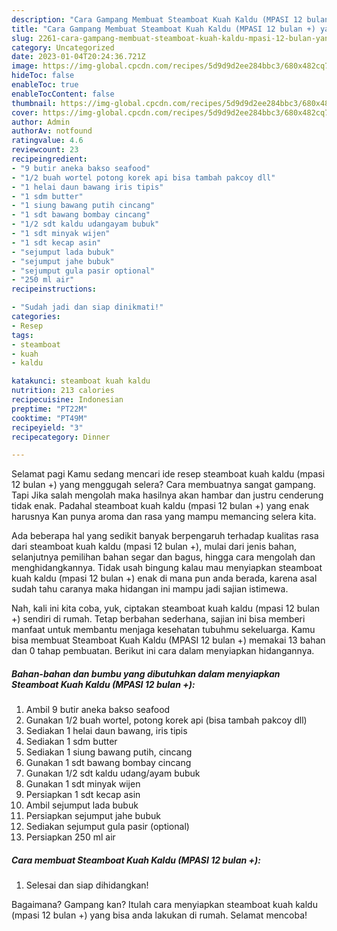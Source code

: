 ```yaml
---
description: "Cara Gampang Membuat Steamboat Kuah Kaldu (MPASI 12 bulan +) yang Bisa Manjain Lidah, Buat Buka Puasa Lezat"
title: "Cara Gampang Membuat Steamboat Kuah Kaldu (MPASI 12 bulan +) yang Bisa Manjain Lidah, Buat Buka Puasa Lezat"
slug: 2261-cara-gampang-membuat-steamboat-kuah-kaldu-mpasi-12-bulan-yang-bisa-manjain-lidah-buat-buka-puasa-lezat
category: Uncategorized
date: 2023-01-04T20:24:36.721Z
image: https://img-global.cpcdn.com/recipes/5d9d9d2ee284bbc3/680x482cq70/steamboat-kuah-kaldu-mpasi-12-bulan-foto-resep-utama.jpg
hideToc: false
enableToc: true
enableTocContent: false
thumbnail: https://img-global.cpcdn.com/recipes/5d9d9d2ee284bbc3/680x482cq70/steamboat-kuah-kaldu-mpasi-12-bulan-foto-resep-utama.jpg
cover: https://img-global.cpcdn.com/recipes/5d9d9d2ee284bbc3/680x482cq70/steamboat-kuah-kaldu-mpasi-12-bulan-foto-resep-utama.jpg
author: Admin
authorAv: notfound
ratingvalue: 4.6
reviewcount: 23
recipeingredient:
- "9 butir aneka bakso seafood"
- "1/2 buah wortel potong korek api bisa tambah pakcoy dll"
- "1 helai daun bawang iris tipis"
- "1 sdm butter"
- "1 siung bawang putih cincang"
- "1 sdt bawang bombay cincang"
- "1/2 sdt kaldu udangayam bubuk"
- "1 sdt minyak wijen"
- "1 sdt kecap asin"
- "sejumput lada bubuk"
- "sejumput jahe bubuk"
- "sejumput gula pasir optional"
- "250 ml air"
recipeinstructions:

- "Sudah jadi dan siap dinikmati!"
categories:
- Resep
tags:
- steamboat
- kuah
- kaldu

katakunci: steamboat kuah kaldu 
nutrition: 213 calories
recipecuisine: Indonesian
preptime: "PT22M"
cooktime: "PT49M"
recipeyield: "3"
recipecategory: Dinner

---
```



Selamat pagi Kamu sedang mencari ide resep steamboat kuah kaldu (mpasi 12 bulan +) yang menggugah selera? Cara membuatnya sangat gampang. Tapi Jika salah mengolah maka hasilnya akan hambar dan justru cenderung tidak enak. Padahal steamboat kuah kaldu (mpasi 12 bulan +) yang enak harusnya Kan punya aroma dan rasa yang mampu memancing selera kita.


Ada beberapa hal yang sedikit banyak berpengaruh terhadap kualitas rasa dari steamboat kuah kaldu (mpasi 12 bulan +), mulai dari jenis bahan, selanjutnya pemilihan bahan segar dan bagus, hingga cara mengolah dan menghidangkannya. Tidak usah bingung kalau mau menyiapkan steamboat kuah kaldu (mpasi 12 bulan +) enak di mana pun anda berada, karena asal sudah tahu caranya maka hidangan ini mampu jadi sajian istimewa.




Nah, kali ini kita coba, yuk, ciptakan steamboat kuah kaldu (mpasi 12 bulan +) sendiri di rumah. Tetap berbahan sederhana, sajian ini bisa memberi manfaat untuk membantu menjaga kesehatan tubuhmu sekeluarga. Kamu bisa membuat Steamboat Kuah Kaldu (MPASI 12 bulan +) memakai 13 bahan dan 0 tahap pembuatan. Berikut ini cara dalam menyiapkan hidangannya.

<!--inarticleads1-->

##### Bahan-bahan dan bumbu yang dibutuhkan dalam menyiapkan Steamboat Kuah Kaldu (MPASI 12 bulan +):

1. Ambil 9 butir aneka bakso seafood
1. Gunakan 1/2 buah wortel, potong korek api (bisa tambah pakcoy dll)
1. Sediakan 1 helai daun bawang, iris tipis
1. Sediakan 1 sdm butter
1. Sediakan 1 siung bawang putih, cincang
1. Gunakan 1 sdt bawang bombay cincang
1. Gunakan 1/2 sdt kaldu udang/ayam bubuk
1. Gunakan 1 sdt minyak wijen
1. Persiapkan 1 sdt kecap asin
1. Ambil sejumput lada bubuk
1. Persiapkan sejumput jahe bubuk
1. Sediakan sejumput gula pasir (optional)
1. Persiapkan 250 ml air




<!--inarticleads2-->

##### Cara membuat Steamboat Kuah Kaldu (MPASI 12 bulan +):


1. Selesai dan siap dihidangkan!



Bagaimana? Gampang kan? Itulah cara menyiapkan steamboat kuah kaldu (mpasi 12 bulan +) yang bisa anda lakukan di rumah. Selamat mencoba!
